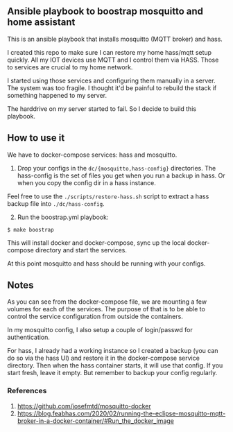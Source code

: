 ## Ansible playbook to boostrap mosquitto and home assistant

This is an ansible playbook that installs mosquitto (MQTT broker) and
hass.

I created this repo to make sure I can restore my home hass/mqtt setup
quickly. All my IOT devices use MQTT and I control them via HASS. Those
to services are crucial to my home network.

I started using those services and configuring them manually in a server. The
system was too fragile. I thought it'd be painful to rebuild the stack if
something happened to my server.

The harddrive on my server started to fail. So I decide to build this playbook.

## How to use it

We have to docker-compose services: hass and mosquitto. 

1. Drop your configs in the `dc/{mosquitto,hass-config}` directories. 
The hass-config is the set of files you get when you run a backup in hass. Or
when you copy the config dir in a hass instance.

Feel free to use the `./scripts/restore-hass.sh` script to extract a hass 
backup file into `./dc/hass-config`.

2. Run the boostrap.yml playbook:

`$ make boostrap`

This will install docker and docker-compose, sync up the local docker-compose
directory and start the services.

At this point mosquitto and hass should be running with your configs.

## Notes

As you can see from the docker-compose file, we are mounting a few
volumes for each of the services. The purpose of that is to be able
to control the service configuration from outside the containers.

In my mosquitto config, I also setup a couple of login/passwd for
authentication.

For hass, I already had a working instance so I created a backup (you can do so
via the hass UI) and restore it in the docker-compose service directory. Then
when the hass container starts, it will use that config. If you start fresh,
leave it empty. But remember to backup your config regularly.

### References

  1. https://github.com/josefmtd/mosquitto-docker
  2. https://blog.feabhas.com/2020/02/running-the-eclipse-mosquitto-mqtt-broker-in-a-docker-container/#Run_the_docker_image
